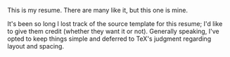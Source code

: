 This is my resume. There are many like it, but this one is mine.

It's been so long I lost track of the source template for this
resume; I'd like to give them credit (whether they want it or not).
Generally speaking, I've opted to keep things simple and deferred to TeX's judgment regarding layout and spacing.
